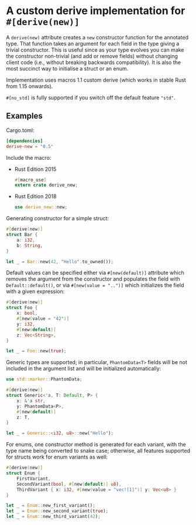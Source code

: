 # A custom derive implementation for `#[derive(new)]`

A `derive(new)` attribute creates a `new` constructor function for the annotated
type. That function takes an argument for each field in the type giving a
trivial constructor. This is useful since as your type evolves you can make the
constructor non-trivial (and add or remove fields) without changing client code
(i.e., without breaking backwards compatibility). It is also the most succinct
way to initialise a struct or an enum.

Implementation uses macros 1.1 custom derive (which works in stable Rust from
1.15 onwards).

`#[no_std]` is fully supported if you switch off the default feature `"std"`.

## Examples

Cargo.toml:

```toml
[dependencies]
derive-new = "0.5"
```

Include the macro:

* Rust Edition 2015

  ```rust
  #[macro_use]
  extern crate derive_new;
  ```

* Rust Edition 2018
  ```rust
  use derive_new::new;
  ```

Generating constructor for a simple struct:

```rust
#[derive(new)]
struct Bar {
    a: i32,
    b: String,
}

let _ = Bar::new(42, "Hello".to_owned());
```

Default values can be specified either via `#[new(default)]` attribute which removes
the argument from the constructor and populates the field with `Default::default()`,
or via `#[new(value = "..")]` which initializes the field with a given expression:

```rust
#[derive(new)]
struct Foo {
    x: bool,
    #[new(value = "42")]
    y: i32,
    #[new(default)]
    z: Vec<String>,
}

let _ = Foo::new(true);
```

Generic types are supported; in particular, `PhantomData<T>` fields will be not
included in the argument list and will be initialized automatically:

```rust
use std::marker::PhantomData;

#[derive(new)]
struct Generic<'a, T: Default, P> {
    x: &'a str,
    y: PhantomData<P>,
    #[new(default)]
    z: T,
}

let _ = Generic::<i32, u8>::new("Hello");
```

For enums, one constructor method is generated for each variant, with the type
name being converted to snake case; otherwise, all features supported for
structs work for enum variants as well:

```rust
#[derive(new)]
struct Enum {
    FirstVariant,
    SecondVariant(bool, #[new(default)] u8),
    ThirdVariant { x: i32, #[new(value = "vec![1]")] y: Vec<u8> }
}

let _ = Enum::new_first_variant();
let _ = Enum::new_second_variant(true);
let _ = Enum::new_third_variant(42);
```
